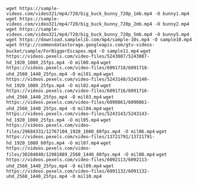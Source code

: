 `wget https://sample-videos.com/video321/mp4/720/big_buck_bunny_720p_1mb.mp4 -O bunny1.mp4`
`wget https://sample-videos.com/video321/mp4/720/big_buck_bunny_720p_2mb.mp4 -O bunny2.mp4`
`wget https://sample-videos.com/video321/mp4/720/big_buck_bunny_720p_5mb.mp4 -O bunny5.mp4`
`wget https://download.samplelib.com/mp4/sample-10s.mp4 -O sample10.mp4`
`wget http://commondatastorage.googleapis.com/gtv-videos-bucket/sample/ForBiggerEscapes.mp4 -O sample11.mp4`
`wget https://videos.pexels.com/video-files/5243087/5243087-hd_1920_1080_25fps.mp4 -O mil00.mp4`
`wget https://videos.pexels.com/video-files/6091718/6091718-uhd_2560_1440_25fps.mp4 -O mil01.mp4`
`wget https://videos.pexels.com/video-files/5243140/5243140-hd_1920_1080_25fps.mp4 -O mil02.mp4`
`wget https://videos.pexels.com/video-files/6091716/6091716-uhd_2560_1440_25fps.mp4 -O mil03.mp4`
`wget https://videos.pexels.com/video-files/6090861/6090861-uhd_2560_1440_25fps.mp4 -O mil04.mp4`
`wget https://videos.pexels.com/video-files/5243143/5243143-hd_1920_1080_25fps.mp4 -O mil05.mp4`
`wget https://videos.pexels.com/video-files/29684331/12767104_1920_1080_60fps.mp4 -O mil06.mp4`
`wget https://videos.pexels.com/video-files/13721791/13721791-hd_1920_1080_60fps.mp4 -O mil07.mp4`
`wget https://videos.pexels.com/video-files/30284840/12981889_2560_1440_60fps.mp4 -O mil08.mp4`
`wget https://videos.pexels.com/video-files/6092113/6092113-uhd_2560_1440_25fps.mp4 -O mil09.mp4`
`wget https://videos.pexels.com/video-files/6091132/6091132-uhd_2560_1440_25fps.mp4 -O mil10.mp4`
